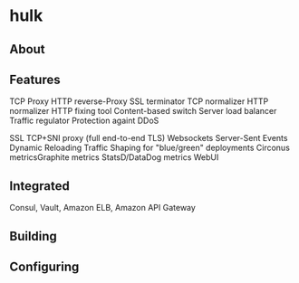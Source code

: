 # hulk

## About

## Features
TCP Proxy
HTTP reverse-Proxy
SSL terminator
TCP normalizer
HTTP normalizer
HTTP fixing tool
Content-based switch
Server load balancer
Traffic regulator
Protection againt DDoS

SSL
TCP+SNI proxy (full end-to-end TLS)
Websockets
Server-Sent Events
Dynamic Reloading
Traffic Shaping for "blue/green" deployments
Circonus metricsGraphite metrics
StatsD/DataDog metrics
WebUI

## Integrated
 Consul, Vault, Amazon ELB, Amazon API Gateway 


## Building

## Configuring


